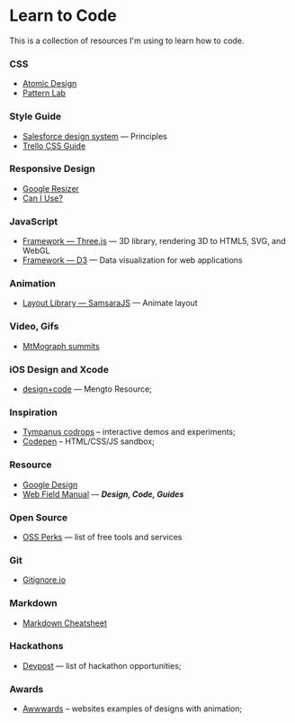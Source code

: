 # Learn to Code #

This is a collection of resources I'm using to learn how to code.

### CSS ###
* [Atomic Design](http://atomicdesign.bradfrost.com/table-of-contents)
* [Pattern Lab](http://patternlab.io)

### Style Guide ###
* [Salesforce design system](http://www.lightningdesignsystem.com/design/motion/) — Principles
* [Trello CSS Guide](https://gist.github.com/bobbygrace/9e961e8982f42eb91b80)

### Responsive Design ###
* [Google Resizer](http://design.google.com/resizer/)
* [Can I Use?](http://caniuse.com) 

### JavaScript ###
* [Framework — Three.js](http://threejs.org/) — 3D library, rendering 3D to HTML5, SVG, and WebGL
* [Framework — D3](d3js.org) — Data visualization for web applications

### Animation ###
* [Layout Library — SamsaraJS](http://samsarajs.org/) — Animate layout

### Video, Gifs ###
* [MtMograph summits](http://mtmograph.com/summits/)

### iOS Design and Xcode ###
* [design+code](https://designcode.io/learn) — Mengto Resource;

### Inspiration ###
* [Tympanus codrops](http://tympanus.net/codrops/) – interactive demos and experiments;
* [Codepen](http://codepen.io/) – HTML/CSS/JS sandbox;

### Resource ###
* [Google Design](https://design.google.com/)
* [Web Field Manual](http://webfieldmanual.com) — ***Design, Code, Guides***

### Open Source ###
* [OSS Perks](http://ossperks.com/) — list of free tools and services

### Git ###
* [Gitignore.io](https://www.gitignore.io/)

### Markdown ###
* [Markdown Cheatsheet](https://github.com/adam-p/markdown-here/wiki/Markdown-Cheatsheet)

### Hackathons ###
* [Devpost](http://devpost.com/) — list of hackathon opportunities;

### Awards ###
* [Awwwards](http://awwwards.com/websites/animation/) – websites examples of designs with animation;


